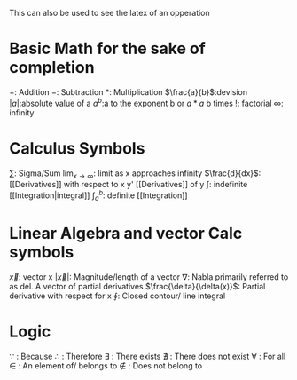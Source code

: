 This can also be used to see the latex of an opperation
# Basic Math for the sake of completion
$+$: Addition
$-$: Subtraction
$*$: Multiplication
$\frac{a}{b}$:devision
$|a|$:absolute value of a
$a^b$:a to the exponent b or $a *a$ b times
$!$: factorial
$\infty$: infinity
# Calculus Symbols
$\sum\limits$: Sigma/Sum
$\lim_{x \to \infty}$: limit as x approaches infinity 
$\frac{d}{dx}$: [[Derivatives]] with respect to x
y' [[Derivatives]] of y
$\int$: indefinite [[Integration|integral]]
$\int_a^b$: definite [[Integration]] 

# Linear Algebra and vector Calc symbols
$\vec{x}$: vector x
$|\vec{x}|$: Magnitude/length of a vector
$\nabla$: Nabla primarily referred to as del. A vector of partial derivatives
$\frac{\delta}{\delta(x)}$: Partial derivative with respect for x
$\oint$: Closed contour/ line integral   
# Logic
$\because$ : Because
$\therefore$ : Therefore
$\exists$ : There exists
$\nexists$ : There does not exist
$\forall$ : For all
$\in$ : An element of/ belongs to
$\notin$ : Does not belong to

